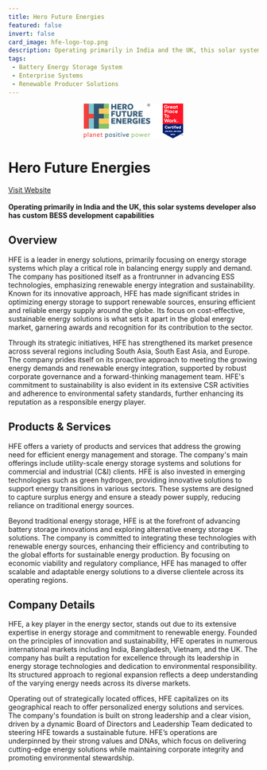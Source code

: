 ```yaml
---
title: Hero Future Energies
featured: false
invert: false
card_image: hfe-logo-top.png
description: Operating primarily in India and the UK, this solar systems developer also has custom BESS development capabilities
tags: 
 - Battery Energy Storage System
 - Enterprise Systems
 - Renewable Producer Solutions
---
```


<div align="center">
<a href="https://www.herofutureenergies.com/blog/energy-storage-systems/">
<img src="hfe-logo-top.png" alt="Logo" style="min-width: 200px; max-width: 600px; height: auto;" >
</a>
</div>

# Hero Future Energies
<a href="https://www.herofutureenergies.com/blog/energy-storage-systems/">Visit Website</a>
<br>
<br>
**Operating primarily in India and the UK, this solar systems developer also has custom BESS development capabilities**

## Overview
HFE is a leader in energy solutions, primarily focusing on energy storage systems which play a critical role in balancing energy supply and demand. The company has positioned itself as a frontrunner in advancing ESS technologies, emphasizing renewable energy integration and sustainability. Known for its innovative approach, HFE has made significant strides in optimizing energy storage to support renewable sources, ensuring efficient and reliable energy supply around the globe. Its focus on cost-effective, sustainable energy solutions is what sets it apart in the global energy market, garnering awards and recognition for its contribution to the sector.

Through its strategic initiatives, HFE has strengthened its market presence across several regions including South Asia, South East Asia, and Europe. The company prides itself on its proactive approach to meeting the growing energy demands and renewable energy integration, supported by robust corporate governance and a forward-thinking management team. HFE's commitment to sustainability is also evident in its extensive CSR activities and adherence to environmental safety standards, further enhancing its reputation as a responsible energy player.
## Products & Services 
HFE offers a variety of products and services that address the growing need for efficient energy management and storage. The company's main offerings include utility-scale energy storage systems and solutions for commercial and industrial (C&I) clients. HFE is also invested in emerging technologies such as green hydrogen, providing innovative solutions to support energy transitions in various sectors. These systems are designed to capture surplus energy and ensure a steady power supply, reducing reliance on traditional energy sources.

Beyond traditional energy storage, HFE is at the forefront of advancing battery storage innovations and exploring alternative energy storage solutions. The company is committed to integrating these technologies with renewable energy sources, enhancing their efficiency and contributing to the global efforts for sustainable energy production. By focusing on economic viability and regulatory compliance, HFE has managed to offer scalable and adaptable energy solutions to a diverse clientele across its operating regions.
## Company Details 
HFE, a key player in the energy sector, stands out due to its extensive expertise in energy storage and commitment to renewable energy. Founded on the principles of innovation and sustainability, HFE operates in numerous international markets including India, Bangladesh, Vietnam, and the UK. The company has built a reputation for excellence through its leadership in energy storage technologies and dedication to environmental responsibility. Its structured approach to regional expansion reflects a deep understanding of the varying energy needs across its diverse markets.

Operating out of strategically located offices, HFE capitalizes on its geographical reach to offer personalized energy solutions and services. The company's foundation is built on strong leadership and a clear vision, driven by a dynamic Board of Directors and Leadership Team dedicated to steering HFE towards a sustainable future. HFE’s operations are underpinned by their strong values and DNAs, which focus on delivering cutting-edge energy solutions while maintaining corporate integrity and promoting environmental stewardship.

